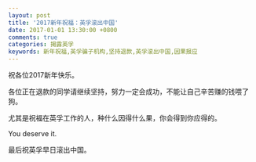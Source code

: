 ```yaml
---
layout: post
title: '2017新年祝福：英孚滚出中国'
date: 2017-01-01 13:30:00 +0800
comments: true
categories: 揭露英孚
keywords: 新年祝福,英孚骗子机构,坚持退款,英孚滚出中国,因果报应
---
```

祝各位2017新年快乐。

各位正在退款的同学请继续坚持，努力一定会成功，不能让自己辛苦赚的钱喂了狗。
<!--more-->
尤其是祝福在英孚工作的人，种什么因得什么果，你会得到你应得的。

You deserve it.

最后祝英孚早日滚出中国。